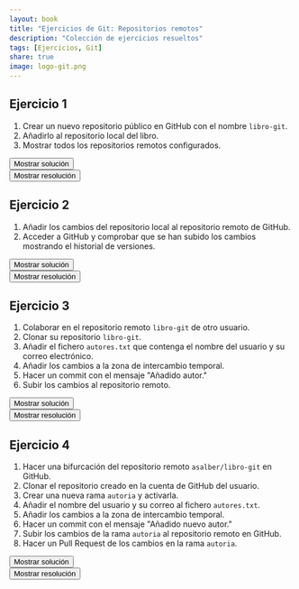 ```yaml
---
layout: book
title: "Ejercicios de Git: Repositorios remotos"
description: "Colección de ejercicios resueltos"
tags: [Ejercicios, Git]
share: true
image: logo-git.png
---
```


## Ejercicio 1
1. Crear un nuevo repositorio público en GitHub con el nombre `libro-git`.
2. Añadirlo al repositorio local del libro.
3. Mostrar todos los repositorios remotos configurados.

<div><button class="solution">Mostrar solución</button></div>
<div id="solution" style="display: none">
<pre class="highlight"><code># Crear el repositorio en GitHub y copiar su url con protocolo https.
&gt; git remote add github url
&gt; git remote -v
</code></pre>
</div>

<div><button class="resolution">Mostrar resolución</button></div>
<div id="resolution" style="display: none">
<img src="soluciones/repositorios-remotos/ejercicio1.gif" />
</div>

## Ejercicio 2

1. Añadir los cambios del repositorio local al repositorio remoto de GitHub.
2. Acceder a GitHub y comprobar que se han subido los cambios mostrando el historial de versiones.

<div><button class="solution">Mostrar solución</button></div>
<div id="solution" style="display: none">
<pre class="highlight"><code>&gt;git push github master
</code></pre>
</div>

<div><button class="resolution">Mostrar resolución</button></div>
<div id="resolution" style="display: none">
<img src="soluciones/repositorios-remotos/ejercicio2.gif" />
</div>

## Ejercicio 3

1. Colaborar en el repositorio remoto `libro-git` de otro usuario.
2. Clonar su repositorio `libro-git`.
3. Añadir el fichero `autores.txt` que contenga el nombre del usuario y su correo electrónico.
4. Añadir los cambios a la zona de intercambio temporal.
5. Hacer un commit con el mensaje "Añadido autor."
6. Subir los cambios al repositorio remoto.

<div><button class="solution">Mostrar solución</button></div>
<div id="solution" style="display: none">
<pre class="highlight"><code># Entrar en GigHub en el proyecto libro-git del que seamos colaboradores y copiar la url.
&gt; git clone url
&gt; cat > autores.txt
# Escribir el nombre del autor y su correo.
Ctrl+D
&gt; git add .
&gt; git commit -m "Añadido autor."
&gt; git push origin master.
</code></pre>
</div>

<div><button class="resolution">Mostrar resolución</button></div>
<div id="resolution" style="display: none">
<img src="soluciones/repositorios-remotos/ejercicio3.gif" />
</div>

## Ejercicio 4

1. Hacer una bifurcación del repositorio remoto `asalber/libro-git` en GitHub.
2. Clonar el repositorio creado en la cuenta de GitHub del usuario.
3. Crear una nueva rama `autoria` y activarla.
4. Añadir el nombre del usuario y su correo al fichero `autores.txt`.
5. Añadir los cambios a la zona de intercambio temporal.
6. Hacer un commit con el mensaje "Añadido nuevo autor."
7. Subir los cambios de la rama `autoria` al repositorio remoto en GitHub.
8. Hacer un Pull Request de los cambios en la rama `autoria`.

<div><button class="solution">Mostrar solución</button></div>
<div id="solution" style="display: none">
<pre class="highlight"><code># Hacer el fork del repositorio asalber/libro-git en GitHub y copiar la url del repositorio creado en la cuenta de GitHub del usuario.
&gt; git clone url
&gt; git checkout -b autoria
# Editar con nano el fichero autores.txt y añadir el nombre y el correo electrónico del usuario en una nueva línea.
&gt; git commit -am "Añadido nuevo autor."
&gt; git push origin autoria
# Ir al repositorio remoto en GitHub y hacer clic en el botón Compare & Pull Request y después completar la solicitud haciendo clic en el botón Create Pull Request.
</code></pre>
</div>
<div><button class="resolution">Mostrar resolución</button></div>
<div id="resolution" style="display: none">
<img src="soluciones/repositorios-remotos/ejercicio4.gif" />
</div>

